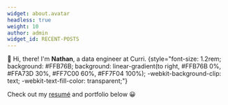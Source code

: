 ```yaml
---
widget: about.avatar
headless: true
weight: 10
author: admin
widget_id: RECENT-POSTS
---
```

👋 Hi, there! I'm **Nathan**, a data engineer at Curri.
{style="font-size: 1.2rem; background: #FFB76B; background: linear-gradient(to right, #FFB76B 0%, #FFA73D 30%, #FF7C00 60%, #FF7F04 100%); -webkit-background-clip: text; -webkit-text-fill-color: transparent;"}

Check out my [resumé](/about/) and portfolio below 😀